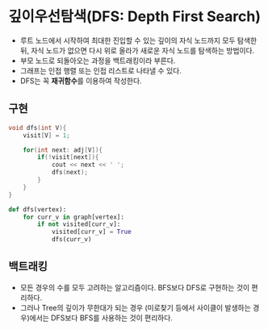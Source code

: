# 깊이우선탐색(DFS: Depth First Search)
* 루트 노드에서 시작하여 최대한 진입할 수 있는 깊이의 자식 노드까지 모두 탐색한 뒤, 자식 노드가 없으면 다시 위로 올라가 새로운 자식 노드를 탐색하는 방법이다.
* 부모 노드로 되돌아오는 과정을 백트래킹이라 부른다.
* 그래프는 인접 행렬 또는 인접 리스트로 나타낼 수 있다.
* DFS는 꼭 **재귀함수**를 이용하여 작성한다.

## 구현

```C++
void dfs(int V){
    visit[V] = 1;

    for(int next: adj[V]){
        if(!visit[next]){
            cout << next << ' ';
            dfs(next);
        }
    }
}
```

```Python
def dfs(vertex):
	for curr_v in graph[vertex]:
		if not visited[curr_v]:
			visited[curr_v] = True
			dfs(curr_v)
```

## 백트래킹
* 모든 경우의 수를 모두 고려하는 알고리즘이다. BFS보다 DFS로 구현하는 것이 편리하다.
* 그러나 Tree의 깊이가 무한대가 되는 경우 (미로찾기 등에서 사이클이 발생하는 경우)에서는 DFS보다 BFS를 사용하는 것이 편리하다.